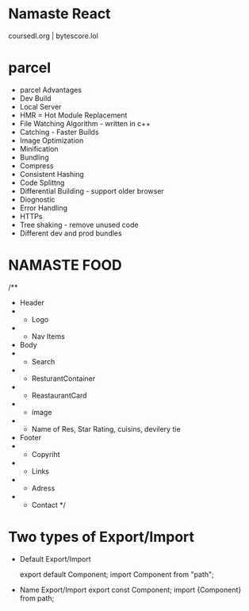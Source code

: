 # Namaste React 
coursedl.org | bytescore.lol

# parcel
- parcel Advantages
- Dev Build
- Local Server
- HMR =  Hot Module Replacement
- File Watching Algorithm - written in c++
- Catching - Faster Builds
- Image Optimization
- Minification
- Bundling
- Compress
- Consistent Hashing
- Code Splittng 
- Differential Building - support older browser
- Diognostic
- Error Handling
- HTTPs
- Tree shaking - remove unused code 
- Different dev and prod bundles 

# NAMASTE FOOD
/**
 * Header
 *  - Logo
 *  - Nav Items
 * Body
 *  - Search
 *  - ResturantContainer
 *  - ReastaurantCard
 *    - image
 *    - Name of Res, Star Rating, cuisins, devilery tie
 * Footer
 *  - Copyriht
 *  - Links
 *  - Adress
 *  - Contact
 */
 # Two types of Export/Import

- Default Export/Import

  export default Component;
  import Component from "path";

- Name Export/Import
  export const  Component;
  import {Component} from path;
    

